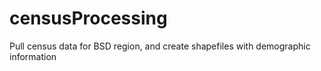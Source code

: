 # censusProcessing
Pull census data for BSD region, and create shapefiles with demographic information
